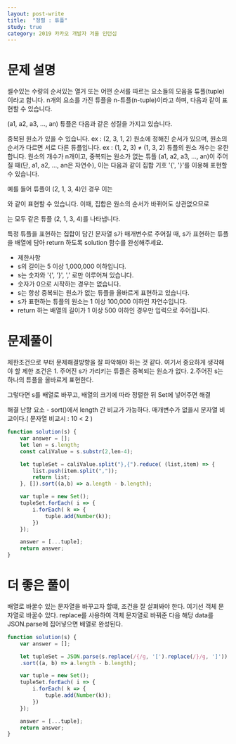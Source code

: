 ```yaml
---
layout: post-write
title:  "정렬 : 튜플"
study: true
category: 2019 카카오 개발자 겨울 인턴십
---
```



# 문제 설명

  셀수있는 수량의 순서있는 열거 또는 어떤 순서를 따르는 요소들의 모음을 튜플(tuple)이라고 합니다. n개의 요소를 가진 튜플을 n-튜플(n-tuple)이라고 하며, 다음과 같이 표현할 수 있습니다.

  (a1, a2, a3, ..., an)
  튜플은 다음과 같은 성질을 가지고 있습니다.

  중복된 원소가 있을 수 있습니다. ex : (2, 3, 1, 2)
  원소에 정해진 순서가 있으며, 원소의 순서가 다르면 서로 다른 튜플입니다. ex : (1, 2, 3) ≠ (1, 3, 2)
  튜플의 원소 개수는 유한합니다.
  원소의 개수가 n개이고, 중복되는 원소가 없는 튜플 (a1, a2, a3, ..., an)이 주어질 때(단, a1, a2, ..., an은 자연수), 이는 다음과 같이 집합 기호 '{', '}'를 이용해 표현할 수 있습니다.
 
  예를 들어 튜플이 (2, 1, 3, 4)인 경우 이는

  와 같이 표현할 수 있습니다. 이때, 집합은 원소의 순서가 바뀌어도 상관없으므로


  는 모두 같은 튜플 (2, 1, 3, 4)를 나타냅니다.

  특정 튜플을 표현하는 집합이 담긴 문자열 s가 매개변수로 주어질 때, s가 표현하는 튜플을 배열에 담아 return 하도록 solution 함수를 완성해주세요.

  - 제한사항
   - s의 길이는 5 이상 1,000,000 이하입니다.
   - s는 숫자와 '{', '}', ',' 로만 이루어져 있습니다.
   - 숫자가 0으로 시작하는 경우는 없습니다.
   - s는 항상 중복되는 원소가 없는 튜플을 올바르게 표현하고 있습니다.
   - s가 표현하는 튜플의 원소는 1 이상 100,000 이하인 자연수입니다.
   - return 하는 배열의 길이가 1 이상 500 이하인 경우만 입력으로 주어집니다.


# 문제풀이
  제한조건으로 부터 문제해결방향을 잘 파악해야 하는 것 같다.
  여기서 중요하게 생각해야 할 제한 조건은 1. 주어진 s가 가리키는 튜플은 중복되는 원소가 없다. 2.주어진 s는 하나의 튜플을 올바르게 표현한다.

  그렇다면 s를 배열로 바꾸고, 배열의 크기에 따라 정렬한 뒤 Set에 넣어주면 해결
  
   해결 난항 요소 - sort()에서 length 간 비교가 가능하다. 매개변수가 없을시 문자열 비교이다.( 문자열 비교시 : 10 < 2 )

```javascript
function solution(s) {
    var answer = [];
    let len = s.length;
    const caliValue = s.substr(2,len-4);

    let tupleSet = caliValue.split("},{").reduce( (list,item) => {
        list.push(item.split(","));
        return list;
    }, []).sort((a,b) => a.length - b.length);

    var tuple = new Set();
    tupleSet.forEach( i => {
        i.forEach( k => {
            tuple.add(Number(k));
        })
    });

    answer = [...tuple];
    return answer;
}
```
# 더 좋은 풀이
  배열로 바꿀수 있는 문자열을 바꾸고자 할떄, 조건을 잘 살펴봐야 한다.
  여기선 객체 문자열로 바꿀수 있다.
  replace를 사용하여 객체 문자열로 바꿔준 다음 해당 data를 JSON.parse에 집어넣으면 배열로 완성된다.

```javascript
function solution(s) {
    var answer = [];

    let tupleSet = JSON.parse(s.replace(/{/g, '[').replace(/}/g, ']'))
    .sort((a, b) => a.length - b.length);

    var tuple = new Set();
    tupleSet.forEach( i => {
        i.forEach( k => {
            tuple.add(Number(k));
        })
    });

    answer = [...tuple];
    return answer;
}
```